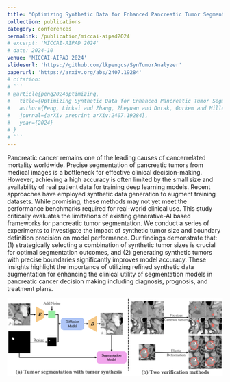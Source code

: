 ```yaml
---
title: "Optimizing Synthetic Data for Enhanced Pancreatic Tumor Segmentation"
collection: publications
category: conferences
permalink: /publication/miccai-aipad2024
# excerpt: 'MICCAI-AIPAD 2024'
# date: 2024-10
venue: 'MICCAI-AIPAD 2024'
slidesurl: 'https://github.com/lkpengcs/SynTumorAnalyzer'
paperurl: 'https://arxiv.org/abs/2407.19284'
# citation: 
# ```
# @article{peng2024optimizing,
#   title={Optimizing Synthetic Data for Enhanced Pancreatic Tumor Segmentation},
#   author={Peng, Linkai and Zhang, Zheyuan and Durak, Gorkem and Miller, Frank H and Medetalibeyoglu, Alpay and Wallace, Michael B and Bagci, Ulas},
#   journal={arXiv preprint arXiv:2407.19284},
#   year={2024}
# }
# ```
---
```


Pancreatic cancer remains one of the leading causes of cancerrelated mortality worldwide. Precise segmentation of pancreatic tumors from medical images is a bottleneck for effective clinical decision-making. However, achieving a high accuracy is often limited by the small size and availability of real patient data for training deep learning models. Recent approaches have employed synthetic data generation to augment training datasets. While promising, these methods may not yet meet the performance benchmarks required for real-world clinical use. This study critically evaluates the limitations of existing generative-AI based frameworks for pancreatic tumor segmentation. We conduct a series of experiments to investigate the impact of synthetic tumor size and boundary definition precision on model performance. Our findings demonstrate that: (1) strategically selecting a combination of synthetic tumor sizes is crucial for optimal segmentation outcomes, and (2) generating synthetic tumors with precise boundaries significantly improves model accuracy. These insights highlight the importance of utilizing refined synthetic data augmentation for enhancing the clinical utility of segmentation models in pancreatic cancer decision making including diagnosis, prognosis, and treatment plans.

![aipad2024](/paper_figs/aipad2024.png)